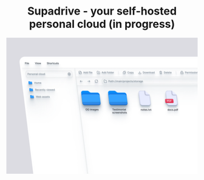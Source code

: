   <h1 align="center">Supadrive - your self-hosted personal cloud (in progress)</h1>
  <img alt="Supadrive - your personal cloud made with supabase" src="./public/preview.png">
